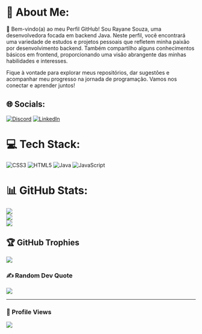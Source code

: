 # 💫 About Me:
:rocket: Bem-vindo(a) ao meu Perfil GitHub!
Sou Rayane Souza, uma desenvolvedora focada em backend Java. Neste perfil, você encontrará uma variedade de estudos e projetos pessoais que refletem minha paixão por desenvolvimento backend. Também compartilho alguns conhecimentos básicos em frontend, proporcionando uma visão abrangente das minhas habilidades e interesses.

Fique à vontade para explorar meus repositórios, dar sugestões e acompanhar meu progresso na jornada de programação. Vamos nos conectar e aprender juntos!

## 🌐 Socials:
[![Discord](https://img.shields.io/badge/Discord-%237289DA.svg?logo=discord&logoColor=white)](htttps://discord.gg/Rayane#1757) [![LinkedIn](https://img.shields.io/badge/LinkedIn-%230077B5.svg?logo=linkedin&logoColor=white)](https://linkedin.com/in/https://www.linkedin.com/in/rayane-souza-df/) 

# 💻 Tech Stack:
![CSS3](https://img.shields.io/badge/css3-%231572B6.svg?style=for-the-badge&logo=css3&logoColor=white) ![HTML5](https://img.shields.io/badge/html5-%23E34F26.svg?style=for-the-badge&logo=html5&logoColor=white) ![Java](https://img.shields.io/badge/java-%23ED8B00.svg?style=for-the-badge&logo=java&logoColor=white) ![JavaScript](https://img.shields.io/badge/javascript-%23323330.svg?style=for-the-badge&logo=javascript&logoColor=%23F7DF1E) 
# 📊 GitHub Stats:
![](https://github-readme-stats.vercel.app/api?username=souzarayane&theme=radical&hide_border=true&include_all_commits=true&count_private=true)<br/>
![](https://github-readme-streak-stats.herokuapp.com/?user=souzarayane&theme=radical&hide_border=true)<br/>
![](https://github-readme-stats.vercel.app/api/top-langs/?username=souzarayane&theme=radical&hide_border=true&include_all_commits=true&count_private=true&layout=compact)

## 🏆 GitHub Trophies
![](https://github-profile-trophy.vercel.app/?username=souzarayane&theme=radical&no-frame=true&no-bg=true&margin-w=4)

### ✍️ Random Dev Quote
![](https://quotes-github-readme.vercel.app/api?type=horizontal&theme=radical)

---
### 🔎 Profile Views
[![](https://visitcount.itsvg.in/api?id=souzarayane&icon=0&color=0)](https://visitcount.itsvg.in)

<!-- Proudly created with GPRM ( https://gprm.itsvg.in ) -->

